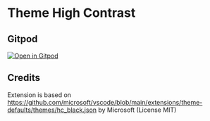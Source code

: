 # Theme High Contrast

## Gitpod

[![Open in Gitpod](https://gitpod.io/button/open-in-gitpod.svg)](https://gitpod.io/#https://github.com/lvce-editor/theme-ayu)

## Credits

Extension is based on https://github.com/microsoft/vscode/blob/main/extensions/theme-defaults/themes/hc_black.json by Microsoft (License MIT)
